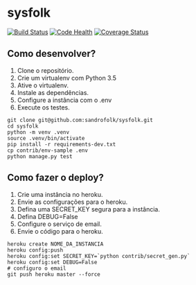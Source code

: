 # sysfolk

[![Build Status](https://travis-ci.org/sandrofolk/sysfolk.svg?branch=master)](https://travis-ci.org/sandrofolk/sysfolk)
[![Code Health](https://landscape.io/github/sandrofolk/sysfolk/master/landscape.svg?style=flat)](https://landscape.io/github/sandrofolk/sysfolk/master)
[![Coverage Status](https://coveralls.io/repos/github/sandrofolk/sysfolk/badge.svg?branch=master)](https://coveralls.io/github/sandrofolk/sysfolk?branch=master)

## Como desenvolver?

1. Clone o repositório.
2. Crie um virtualenv com Python 3.5
3. Ative o virtualenv.
4. Instale as dependências.
5. Configure a instância com o .env
6. Execute os testes.

```console
git clone git@github.com:sandrofolk/sysfolk.git
cd sysfolk
python -m venv .venv
source .venv/bin/activate
pip install -r requirements-dev.txt
cp contrib/env-sample .env
python manage.py test
```


## Como fazer o deploy?

1. Crie uma instância no heroku.
2. Envie as configurações para o heroku.
3. Defina uma SECRET_KEY segura para a instância.
4. Defina DEBUG=False
5. Configure o serviço de email.
6. Envie o código para o heroku.

```console
heroku create NOME_DA_INSTANCIA
heroku config:push
heroku config:set SECRET_KEY=`python contrib/secret_gen.py`
heroku config:set DEBUG=False
# configuro o email
git push heroku master --force
```